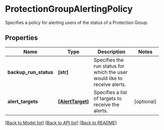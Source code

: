 # ProtectionGroupAlertingPolicy

Specifies a policy for alerting users of the status of a Protection Group.

## Properties
Name | Type | Description | Notes
------------ | ------------- | ------------- | -------------
**backup_run_status** | **[str]** | Specifies the run status for which the user would like to receive alerts. | 
**alert_targets** | [**[AlertTarget]**](AlertTarget.md) | Specifies a list of targets to receive the alerts. | [optional] 

[[Back to Model list]](../README.md#documentation-for-models) [[Back to API list]](../README.md#documentation-for-api-endpoints) [[Back to README]](../README.md)


